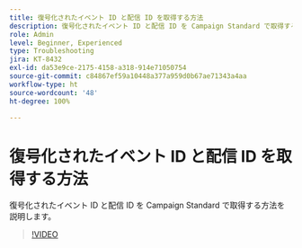 ```yaml
---
title: 復号化されたイベント ID と配信 ID を取得する方法
description: 復号化されたイベント ID と配信 ID を Campaign Standard で取得する方法を説明します。
role: Admin
level: Beginner, Experienced
type: Troubleshooting
jira: KT-8432
exl-id: da53e9ce-2175-4158-a318-914e71050754
source-git-commit: c84867ef59a10448a377a959d0b67ae71343a4aa
workflow-type: ht
source-wordcount: '48'
ht-degree: 100%

---
```


# 復号化されたイベント ID と配信 ID を取得する方法

復号化されたイベント ID と配信 ID を Campaign Standard で取得する方法を説明します。

>[!VIDEO](https://video.tv.adobe.com/v/335989?quality=12&learn=on)
